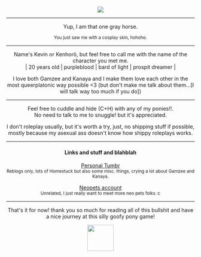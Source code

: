 <div align="center">
<br><img src="https://secondstomidnight.neocities.org/weas/kentitito.png">
<hr>
  <p>Yup, I am that one gray horse.</p>
  <small>You just saw me with a cosplay skin, hohoho.</small>
<hr>
  <p>Name's Kevin or Kenhorō, but feel free to call me with the name of the character you met me.
 <br> | 20 years old | purpleblood | bard of light | prospit dreamer |</p>
<p>I love both Gamzee and Kanaya and I make them love each other in the most queerplatonic way possible <3 (but don't make me talk about them...[I will talk way too much if you do])
<hr>
<p>Feel free to cuddle and hide (C+H) with any of my ponies!!.
<br>No need to talk to me to snuggle! but it's appreciated.</p>
<p>I don't roleplay usually, but it's worth a try, just, no shipping stuff if possible, mostly because my asexual ass doesn't know how shippy roleplays works.
<hr>
  </p>
<h4>Links and stuff and blahblah</h4>
<p><a href="https://nukear.tumblr.com/">Personal Tumbr</a>
  <br><small>Reblogs only, lots of Homestuck but also some misc. things, crying a lot about Gamzee and Kanaya.</small></p>
<p><a href="https://www.neopets.com/userlookup.phtml?user=nukear">Neopets account</a> 
<br><small>Unrelated, I just really want to meet more neo pets folks :c </small></p>
<hr>
<p>That's it for now! thank you so much for reading all of this bullshit and have a nice journey at this silly goofy pony game!</p>
<img src="https://secondstomidnight.neocities.org/weas/Emotes/deliriousbiznasty.gif" style="width: 70px">



</div>
